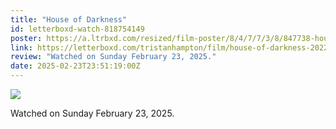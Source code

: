 ```yaml
---
title: "House of Darkness"
id: letterboxd-watch-818754149
poster: https://a.ltrbxd.com/resized/film-poster/8/4/7/7/3/8/847738-house-of-darkness-0-600-0-900-crop.jpg?v=1393f351b1
link: https://letterboxd.com/tristanhampton/film/house-of-darkness-2022/
review: "Watched on Sunday February 23, 2025."
date: 2025-02-23T23:51:19:00Z
---
```

 <p><img src="https://a.ltrbxd.com/resized/film-poster/8/4/7/7/3/8/847738-house-of-darkness-0-600-0-900-crop.jpg?v=1393f351b1"/></p> <p>Watched on Sunday February 23, 2025.</p>